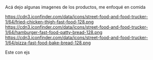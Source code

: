Acá dejo algunas imagenes de los productos, me enfoqué en comida

https://cdn3.iconfinder.com/data/icons/street-food-and-food-trucker-1/64/fried-chicken-thigh-fast-food-128.png
https://cdn3.iconfinder.com/data/icons/street-food-and-food-trucker-1/64/hamburger-fast-food-patty-bread-128.png
https://cdn3.iconfinder.com/data/icons/street-food-and-food-trucker-1/64/pizza-fast-food-bake-bread-128.png

Este con ejs
